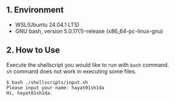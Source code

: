 ## 1. Environment

- WSL(Ubuntu 24.04.1 LTS)
- GNU bash, version 5.0.17(1)-release (x86_64-pc-linux-gnu)

## 2. How to Use

Execute the shellscript you would like to run with `bash` command.  
`sh` command does not work in executing some files.

```command
$ bash ./shellscripts/input.sh
Please input your name: hayat01sh1da
Hi, hayat01sh1da.
```
